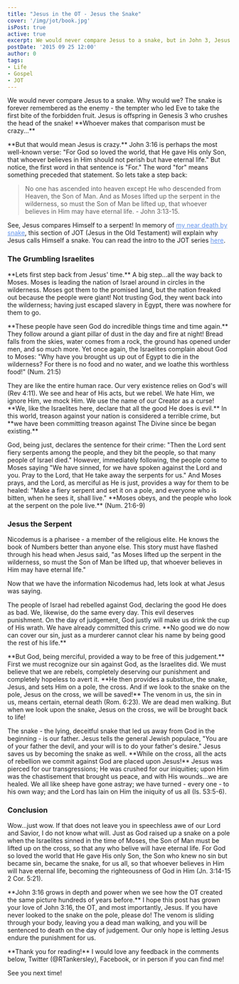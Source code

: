```yaml
---
title: "Jesus in the OT - Jesus the Snake"
cover: '/img/jot/book.jpg'
isPost: true
active: true
excerpt: We would never compare Jesus to a snake, but in John 3, Jesus does.
postDate: '2015 09 25 12:00'
author: 0
tags:
- Life
- Gospel
- JOT
---
```


<p>
	We would never compare Jesus to a snake.  Why would we? The snake is forever remembered as the enemy - the tempter who led Eve to take the first bite of the forbidden fruit.
	Jesus is offspring in Genesis 3 who crushes the head of the snake! **Whoever makes that comparison must be crazy...**
</p>

<p>
	**But that would mean Jesus is crazy.**  John 3:16 is perhaps the most well-known verse: "For God so loved the world, that He gave His only Son,
	that whoever believes in Him should not perish but have eternal life."  But notice, the first word in that sentence is "For."
	The word "for" means something preceded that statement.  So lets take a step back:
</p>

<blockquote>
	<p>
		No one has ascended into heaven except He who descended from Heaven, the Son of Man.  And as Moses lifted up the serpent in the wilderness, so must
		the Son of Man be lifted up, that whoever believes in Him may have eternal life. - John 3:13-15.
	</p>
</blockquote>

<p>
	See, Jesus compares Himself to a serpent!  In memory of <a style="color: cornflowerblue;" title="The Offensive Gospel" href="/posts/snake-attack.html">my near death by snake</a>, this section of JOT (Jesus in the Old Testament) will
	explain why Jesus calls Himself a snake.  You can read the intro to the JOT series <a style="color: cornflowerblue;" title="JOT Intro" href="/posts/jot-intro.html">here</a>.
</p>

<h3>The Grumbling Israelites</h3>

<p>
	**Lets first step back from Jesus' time.**  A big step...all the way back to Moses.  Moses is leading the nation of Israel around in circles in the wilderness.
	Moses got them to the promised land, but the nation freaked out because the people were giant!  Not trusting God, they went back into the wilderness; having
	just escaped slavery in Egypt, there was nowhere for them to go.
</p>

<p>
	**These people have seen God do incredible things time and time again.**  They follow around a giant pillar of dust in the day and fire at night! Bread falls from the skies,
	water comes from a rock, the ground has opened under men, and so much more.  Yet once again, the Israelites complain about God to Moses: "Why have you brought us up out of Egypt
	to die in the wilderness? For there is no food and no water, and we loathe this worthless food!" (Num. 21:5)
</p>

<p>
	They are like the entire human race.  Our very existence relies on God's will (Rev 4:11).  We see and hear of His acts, but we rebel. We hate Him,
	we ignore Him, we mock Him. We use the name of our Creator as a curse!  **We, like the Israelites here,
	declare that all the good He does is evil.**  In this world, treason against your nation is considered a terrible crime, but **we have been
	committing treason against The Divine since be began existing.**
</p>

<p>
	God, being just, declares the sentence for their crime: "Then the Lord sent fiery serpents among the people, and they bit the people, so that many people of Israel died."
	However, immediately following, the people come to Moses saying "We have sinned, for we have spoken against the Lord and you.  Pray to the Lord, that He take
	away the serpents for us." And Moses prays, and the Lord, as merciful as He is just, provides a way for them to be healed: "Make a fiery serpent and set it on
	a pole, and everyone who is bitten, when he sees it, shall live."  **Moses obeys, and the people who look at the serpent on the pole live.** (Num. 21:6-9)
</p>

<h3>Jesus the Serpent</h3>

<p>
	Nicodemus is a pharisee - a member of the religious elite.  He knows the book of Numbers better than anyone else.  This story must have
	flashed through his head when Jesus said, "as Moses lifted up the serpent in the wilderness, so must the Son of Man be lifted up, that whoever believes in Him
	may have eternal life."
</p>

<p>
	Now that we have the information Nicodemus had, lets look at what Jesus was saying.  
</p>
	
<p>
	The people of Israel had rebelled against God, declaring the good He does as bad.
	We, likewise, do the same every day.  This evil deserves punishment.  On the day of judgement, God justly will make us drink the cup of His wrath.
	We have already committed this crime.  **No good we do now can cover our sin, just as a murderer cannot clear his name by being good the rest of his life.**
</p>

<p>
	**But God, being merciful, provided a way to be free of this judgement.**  First we must recognize our sin against God, as the Israelites did.  We must believe that
	we are rebels, completely deserving our punishment and completely hopeless to avert it.  **He then provides a substitue, the snake, Jesus, and sets Him on a pole, the cross.
	And if we look to the snake on the pole, Jesus on the cross, we will be saved!**  The venom in us, the sin in us, means certain, eternal death (Rom. 6:23). We are dead men walking. But
	when we look upon the snake, Jesus on the cross, we will be brought back to life!
</p>

<p>
	The snake - the lying, deceitful snake that led us away from God in the beginning - is our father.  Jesus tells the general Jewish populace, "You are of your father the devil, and your
	will is to do your father's desire."  Jesus saves us by becoming the snake as well.  **While on the cross, all the acts of rebellion we commit against God are placed upon Jesus!**
	Jesus was pierced for our transgressions; He was crushed for our iniquities; upon Him was the chastisement
	that brought us peace, and with His wounds...we are healed.  We all like sheep have gone astray; we have turned - every one - to his own way; and the Lord
	has lain on Him the iniquity of us all (Is. 53:5-6).
</p>

<h3>Conclusion</h3>

<p>
	Wow...just wow.  If that does not leave you in speechless awe of our Lord and Savior, I do not know what will.  Just as God raised up a snake on a pole when the Israelites
	sinned in the time of Moses, the Son of Man must be lifted up on the cross, so that any who belive will have eternal life.  For God so loved the world that He gave His only Son,
	the Son who knew no sin but became sin, became the snake, for us all, so that whoever believes in Him will have eternal life, becoming the righteousness of God in Him (Jn. 3:14-15 2 Cor. 5:21).
</p>

<p>
	**John 3:16 grows in depth and power when we see how the OT created the same picture hundreds of years before.**  I hope this post has grown your love of
	John 3:16, the OT, and most importantly, Jesus.  If you have never looked to the snake on the pole, please do!  The venom is sliding through your body, leaving
	you a dead man walking, and you will be sentenced to death on the day of judgement.  Our only hope is letting Jesus endure the punishment for us.
</p>

<p>
	**Thank you for reading!**  I would love any feedback in the comments below, Twitter (@RTankersley), Facebook, or in person if you can find me!
</p>

<p>
	See you next time!
</p>